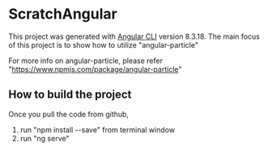 # ScratchAngular

This project was generated with [Angular CLI](https://github.com/angular/angular-cli) version 8.3.18.
The main focus of this project is to show how to utilize "angular-particle"

For more info on angular-particle, please refer "https://www.npmjs.com/package/angular-particle"

## How to build the project
Once you pull the code from github, 
1. run "npm install --save" from terminal window
2. run "ng serve"

